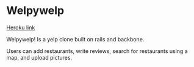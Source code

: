# Welpywelp

[Heroku link][heroku]

[heroku]: http://welpywelp.herokuapp.com/


Welpywelp! Is a yelp clone built on rails and backbone.

Users can add restaurants, write reviews, search for restaurants using a map,
and upload pictures.
